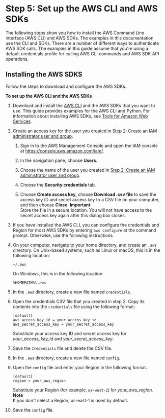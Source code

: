 # Step 5: Set up the AWS CLI and AWS SDKs<a name="su-awscli-sdk"></a>

The following steps show you how to install the AWS Command Line Interface \(AWS CLI\) and AWS SDKs\. The examples in this documentation use the CLI and SDKs\. There are a number of different ways to authenticate AWS SDK calls\. The examples in this guide assume that you're using a default credentials profile for calling AWS CLI commands and AWS SDK API operations\.

## Installing the AWS SDKS<a name="w160aac10c21b9"></a>

Follow the steps to download and configure the AWS SDKs\.

**To set up the AWS CLI and the AWS SDKs**

1. Download and install the [AWS CLI](https://docs.aws.amazon.com/cli/latest/userguide/cli-chap-install) and the AWS SDKs that you want to use\. This guide provides examples for the AWS CLI and Python\. For information about installing AWS SDKs, see [Tools for Amazon Web Services](https://aws.amazon.com/tools/)\.

1. Create an access key for the user you created in [Step 2: Create an IAM administrator user and group](su-account-user.md)\.

   1. Sign in to the AWS Management Console and open the IAM console at [https://console\.aws\.amazon\.com/iam/](https://console.aws.amazon.com/iam/)\.

   1. In the navigation pane, choose **Users**\.

   1. Choose the name of the user you created in [Step 2: Create an IAM administrator user and group](su-account-user.md)\.

   1. Choose the **Security credentials** tab\.

   1. Choose **Create access key**, choose **Download \.csv file** to save the access key ID and secret access key to a CSV file on your computer, and then choose **Close**\. 
**Important**  
Store the file in a secure location\. You will not have access to the secret access key again after this dialog box closes\.

1. If you have installed the AWS CLI, you can configure the credentials and Region for most AWS SDKs by entering `aws configure` at the command prompt\. Otherwise, use the following instructions\.

1. On your computer, navigate to your home directory, and create an `.aws` directory\. On Unix\-based systems, such as Linux or macOS, this is in the following location: 

   ```
   ~/.aws
   ```

   On Windows, this is in the following location:

   ```
   %HOMEPATH%\.aws
   ```

1. In the `.aws` directory, create a new file named `credentials`\. 

1. Open the credentials CSV file that you created in step 2\. Copy its contents into the `credentials` file using the following format:

   ```
   [default]
   aws_access_key_id = your_access_key_id
   aws_secret_access_key = your_secret_access_key
   ```

   Substitute your access key ID and secret access key for *your\_access\_key\_id* and *your\_secret\_access\_key*\.

1. Save the `Credentials` file and delete the CSV file\.

1. In the `.aws` directory, create a new file named `config`\. 

1. Open the `config` file and enter your Region in the following format\.

   ```
   [default]
   region = your_aws_region
   ```

   Substitute your Region \(for example, `us-west-2`\) for *your\_aws\_region*\. 
**Note**  
If you don't select a Region, us\-east\-1 is used by default\. 

1. Save the `config` file\.